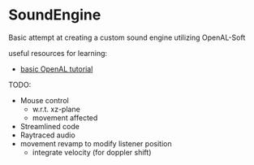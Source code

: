 # SoundEngine
 Basic attempt at creating a custom sound engine utilizing OpenAL-Soft

useful resources for learning:
- [basic OpenAL tutorial](youtube.com/watch?v=tmVRpNFP9ys)

TODO:
- Mouse control
	- w.r.t. xz-plane
	- movement affected
- Streamlined code
- Raytraced audio
- movement revamp to modify listener position
	- integrate velocity (for doppler shift)